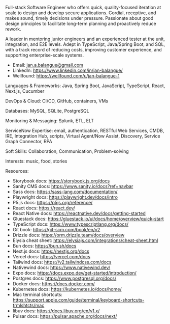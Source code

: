 Full-stack Software Engineer who offers quick, quality-focused iteration at scale to design and develop secure applications. Cordial, receptive, and makes sound, timely decisions under pressure. Passionate about good design principles to facilitate long-term planning and proactively reduce rework. 

A leader in mentoring junior engineers and an experienced tester at the unit, integration, and E2E levels. Adept in TypeScript, Java/Spring Boot, and SQL, with a track record of reducing costs, improving customer experience, and supporting enterprise-scale systems.

* Email: <jan.a.balangue@gmail.com>
* LinkedIn: <https://www.linkedin.com/in/jan-balangue/>
* Wellfound: <https://wellfound.com/u/jan-balangue-1>

Languages & Frameworks: Java, Spring Boot, JavaScript, TypeScript, React, Next.js, Cucumber

DevOps & Cloud: CI/CD, GitHub, containers, VMs

Databases: MySQL, SQLite, PostgreSQL

Monitoring & Messaging: Splunk, ETL, ELT

ServiceNow Expertise: email, authentication, RESTful Web Services, CMDB, IRE, Integration Hub, scripts, Virtual Agent/Now Assist, Discovery, Service Graph Connector, RPA

Soft Skills: Collaboration, Communication, Problem-solving

Interests: music, food, stories

Resources:
- Storybook docs: https://storybook.js.org/docs
- Sanity CMS docs: https://www.sanity.io/docs?ref=navbar
- Sass docs: https://sass-lang.com/documentation/
- Playwright docs: https://playwright.dev/docs/intro
- P5.js docs: https://p5js.org/reference/
- React docs: https://react.dev/
- React Native docs: https://reactnative.dev/docs/getting-started
- Gluestack docs: https://gluestack.io/ui/docs/home/overview/quick-start
- TypeScript docs: https://www.typescriptlang.org/docs/
- Git book: https://git-scm.com/book/en/v2
- Drizzle docs: https://orm.drizzle.team/docs/overview
- Elysia cheat sheet: https://elysiajs.com/integrations/cheat-sheet.html
- Bun docs: https://bun.sh/docs
- Next.js docs: https://nextjs.org/docs
- Vercel docs: https://vercel.com/docs
- Tailwind docs: https://v2.tailwindcss.com/docs
- Nativewind docs: https://www.nativewind.dev/
- Expo docs: https://docs.expo.dev/get-started/introduction/
- Postgres docs: https://www.postgresql.org/docs/
- Docker docs: https://docs.docker.com/
- Kubernetes docs: https://kubernetes.io/docs/home/
- Mac terminal shortcuts: https://support.apple.com/guide/terminal/keyboard-shortcuts-trmlshtcts/mac
- libuv docs: https://docs.libuv.org/en/v1.x/
- Pulsar docs: https://pulsar.apache.org/docs/next/
